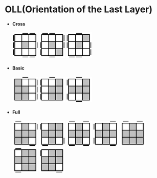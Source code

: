 # OLL(Orientation of the Last Layer)

* #### Cross  
	![OLL2.gif](gif/OLL/O2.gif)
	![OLL3.gif](gif/OLL/O3.gif)
	![OLL4.gif](gif/OLL/O4.gif)
	
* #### Basic  
	![OLL43.gif](gif/OLL/O43.gif)
	![OLL44.gif](gif/OLL/O44.gif)
	![OLL45.gif](gif/OLL/O45.gif)
	
* #### Full  
	![OLL27.gif](gif/OLL/O27.gif)
	![OLL26.gif](gif/OLL/O26.gif)
	![OLL21.gif](gif/OLL/O21.gif)
	![OLL22.gif](gif/OLL/O22.gif)
	![OLL23.gif](gif/OLL/O23.gif)
	![OLL24.gif](gif/OLL/O24.gif)
	![OLL25.gif](gif/OLL/O25.gif)
